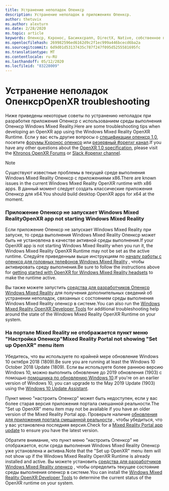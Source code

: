 ```yaml
---
title: Устранение неполадок Опенкср
description: Устранение неполадок в приложениях Опенкср.
author: thetuvix
ms.author: alexturn
ms.date: 2/28/2020
ms.topic: article
keywords: Опенкср, Кхронос, Басикксрапп, DirectX, Native, собственное приложение, настраиваемое ядро, по промежуточного слоя, устранение неполадок
ms.openlocfilehash: 269982596ed6162d9c2f1ec999a446bcecd6ba2a
ms.sourcegitcommit: 6d9d01d53137435c787f247f095d5255581695fc
ms.translationtype: MT
ms.contentlocale: ru-RU
ms.lasthandoff: 05/12/2020
ms.locfileid: "83228009"
---
```

# <a name="openxr-troubleshooting"></a><span data-ttu-id="c41c6-104">Устранение неполадок Опенкср</span><span class="sxs-lookup"><span data-stu-id="c41c6-104">OpenXR troubleshooting</span></span>

<span data-ttu-id="c41c6-105">Ниже приведены некоторые советы по устранению неполадок при разработке приложения Опенкср с использованием среды выполнения Опенкср Windows Mixed Reality.</span><span class="sxs-lookup"><span data-stu-id="c41c6-105">Here are some troubleshooting tips when developing an OpenXR app using the Windows Mixed Reality OpenXR Runtime.</span></span>  <span data-ttu-id="c41c6-106">Если у вас есть другие вопросы о <a href="https://www.khronos.org/registry/OpenXR/specs/1.0/html/xrspec.html" target="_blank">спецификации опенкср 1,0</a>, посетите <a href="https://community.khronos.org/c/openxr" target="_blank">форумы Кхронос опенкср</a> или <a href="https://khr.io/slack" target="_blank">резервный #openxr канал</a>.</span><span class="sxs-lookup"><span data-stu-id="c41c6-106">If you have any other questions about the <a href="https://www.khronos.org/registry/OpenXR/specs/1.0/html/xrspec.html" target="_blank">OpenXR 1.0 specification</a>, please visit the <a href="https://community.khronos.org/c/openxr" target="_blank">Khronos OpenXR Forums</a> or <a href="https://khr.io/slack" target="_blank">Slack #openxr channel</a>.</span></span>

>[!NOTE]
><span data-ttu-id="c41c6-107">Существуют известные проблемы в текущей среде выполнения Windows Mixed Reality Опенкср с приложениями x86.</span><span class="sxs-lookup"><span data-stu-id="c41c6-107">There are known issues in the current Windows Mixed Reality OpenXR runtime with x86 apps.</span></span>  <span data-ttu-id="c41c6-108">В данный момент следует создать классические приложения Опенкср для x64.</span><span class="sxs-lookup"><span data-stu-id="c41c6-108">You should build desktop OpenXR apps for x64 at the moment.</span></span>

### <a name="openxr-app-not-starting-windows-mixed-reality"></a><span data-ttu-id="c41c6-109">Приложение Опенкср не запускает Windows Mixed Reality</span><span class="sxs-lookup"><span data-stu-id="c41c6-109">OpenXR app not starting Windows Mixed Reality</span></span>

<span data-ttu-id="c41c6-110">Если приложение Опенкср не запускает Windows Mixed Reality при запуске, то среда выполнения Windows Mixed Reality Опенкср может быть не установлена в качестве активной среды выполнения.</span><span class="sxs-lookup"><span data-stu-id="c41c6-110">If your OpenXR app is not starting Windows Mixed Reality when you run it, the Windows Mixed Reality OpenXR Runtime may not be set as the active runtime.</span></span>  <span data-ttu-id="c41c6-111">Следуйте приведенным выше инструкциям по [началу работы с опенкср для головных телефонов Windows Mixed Reality](openxr-getting-started.md#getting-started-with-openxr-for-windows-mixed-reality-headsets) , чтобы активировать среду выполнения.</span><span class="sxs-lookup"><span data-stu-id="c41c6-111">Be sure to follow the instructions above for [getting started with OpenXR for Windows Mixed Reality headsets](openxr-getting-started.md#getting-started-with-openxr-for-windows-mixed-reality-headsets) to make the runtime active.</span></span>

<span data-ttu-id="c41c6-112">Вы также можете запустить [средства для разработчиков Опенкср Windows Mixed Reality](openxr-getting-started.md#getting-the-windows-mixed-reality-openxr-developer-tools) для получения дополнительных сведений об устранении неполадок, связанных с состоянием среды выполнения Windows Mixed Reality опенкср в системе.</span><span class="sxs-lookup"><span data-stu-id="c41c6-112">You can also run the [Windows Mixed Reality OpenXR Developer Tools](openxr-getting-started.md#getting-the-windows-mixed-reality-openxr-developer-tools) for additional troubleshooting help around the state of the Windows Mixed Reality OpenXR Runtime on your system.</span></span>

### <a name="mixed-reality-portal-not-showing-set-up-openxr-menu-item"></a><span data-ttu-id="c41c6-113">На портале Mixed Reality не отображается пункт меню "Настройка Опенкср"</span><span class="sxs-lookup"><span data-stu-id="c41c6-113">Mixed Reality Portal not showing "Set up OpenXR" menu item</span></span>

<span data-ttu-id="c41c6-114">Убедитесь, что вы используете по крайней мере обновление Windows 10 октября 2018 (1809).</span><span class="sxs-lookup"><span data-stu-id="c41c6-114">Be sure you are running at least the Windows 10 October 2018 Update (1809).</span></span>  <span data-ttu-id="c41c6-115">Если вы используете более раннюю версию Windows 10, можно выполнить обновление до 2019 обновления (1903) с помощью [помощника по обновлению Windows 10](https://www.microsoft.com//software-download/windows10).</span><span class="sxs-lookup"><span data-stu-id="c41c6-115">If you're on an earlier version of Windows 10, you can upgrade to the May 2019 Update (1903) using the [Windows 10 Update Assistant](https://www.microsoft.com//software-download/windows10).</span></span>

<span data-ttu-id="c41c6-116">Пункт меню "настроить Опенкср" может быть недоступен, если у вас более старая версия приложения портала смешанной реальности.</span><span class="sxs-lookup"><span data-stu-id="c41c6-116">The "Set up OpenXR" menu item may not be available if you have an older version of the Mixed Reality Portal app.</span></span>  <span data-ttu-id="c41c6-117">Проверьте наличие [обновления для приложения портала смешанной реальности](https://www.microsoft.com/p/mixed-reality-portal/9ng1h8b3zc7m) , чтобы убедиться, что у вас установлена последняя версия.</span><span class="sxs-lookup"><span data-stu-id="c41c6-117">Check for a [Mixed Reality Portal app update](https://www.microsoft.com/p/mixed-reality-portal/9ng1h8b3zc7m) to ensure you have the latest version.</span></span>

<span data-ttu-id="c41c6-118">Обратите внимание, что пункт меню "настроить Опенкср" не отображается, если среда выполнения Windows Mixed Reality Опенкср уже установлена и активна.</span><span class="sxs-lookup"><span data-stu-id="c41c6-118">Note that the "Set up OpenXR" menu item will not show up if the Windows Mixed Reality OpenXR Runtime is already installed and active.</span></span>  <span data-ttu-id="c41c6-119">Вы можете установить [средства для разработчиков Windows Mixed Reality опенкср](openxr-getting-started.md#getting-the-windows-mixed-reality-openxr-developer-tools) , чтобы определить текущее состояние среды выполнения опенкср в системе.</span><span class="sxs-lookup"><span data-stu-id="c41c6-119">You can install the [Windows Mixed Reality OpenXR Developer Tools](openxr-getting-started.md#getting-the-windows-mixed-reality-openxr-developer-tools) to determine the current status of the OpenXR runtime on your system.</span></span>